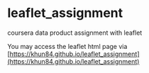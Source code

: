# leaflet_assignment
coursera data product assignment with leaflet

You may access the leaflet html page via [https://khun84.github.io/leaflet_assignment](https://khun84.github.io/leaflet_assignment)
